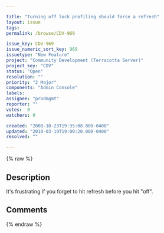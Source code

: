 ```yaml
---

title: "Turning off lock profiling should force a refresh"
layout: issue
tags: 
permalink: /browse/CDV-969

issue_key: CDV-969
issue_numeric_sort_key: 969
issuetype: "New Feature"
project: "Community Development (Terracotta Server)"
project_key: "CDV"
status: "Open"
resolution: ""
priority: "2 Major"
components: "Admin Console"
labels: 
assignee: "prodmgmt"
reporter: ""
votes:  0
watchers: 0

created: "2008-10-23T19:35:08.000-0400"
updated: "2010-03-19T19:00:20.000-0400"
resolved: ""

---
```




{% raw %}



## Description

<div markdown="1" class="description">

It's frustrating if you forget to hit refresh before you hit "off".

</div>

## Comments



{% endraw %}

